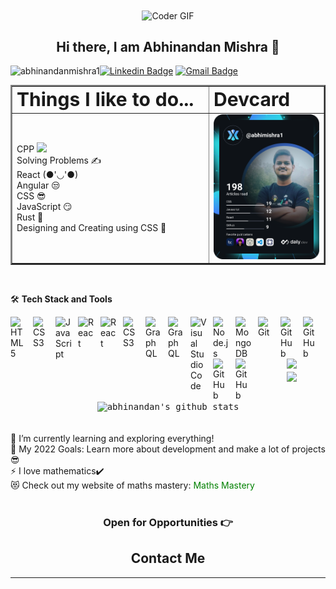<div align="center">
    <img 
    align="center"src="https://cdn.dribbble.com/users/2131993/screenshots/4948736/thoughtworks-gif_dribbble.gif" alt="Coder GIF" width="400" height="300">
</div>

<h2 style="text-align:center">Hi there, I am Abhinandan Mishra 👋</h2>
<p  > <img align="left" src="https://komarev.com/ghpvc/?username=abhinandanmishra1" alt="abhinandanmishra1" /> </p>

[![Linkedin Badge](https://img.shields.io/badge/-Abhinandan_Mishra-blue?style=flat-square&logo=Linkedin&logoColor=white&link=https://www.linkedin.com/in/abhinandanmishra1/)](https://www.linkedin.com/in/abhinandanmishra1/)
[![Gmail Badge](https://img.shields.io/badge/-abhinandanmishra360@gmail.com-c14438?style=flat-square&logo=Gmail&logoColor=white&link=mailto:abhinandanmishra360@gmail.com)](mailto:abhinandanmishra360@gmail.com)

<table border="2" align="center">
 <tr>
    <td><b style="font-size:30px">Things I like to do...</b></td>
    <td><b style="font-size:30px">Devcard</b></td>
 </tr>
 <tr>
    <td width="300">
    <div width="500" float="left">
<div>CPP <img src="https://media.giphy.com/media/WUlplcMpOCEmTGBtBW/giphy.gif" width="30"></div>
<div>Solving Problems ✍️</div>
<div>React (●'◡'●)</div>
<div>Angular 😒</div>
<div>CSS 😎</div>
<div>JavaScript 😏</div>
<div>Rust 😬</div>
<div>Designing and Creating using CSS 💙</div>
</div></td>
    <td><img width="300" float="right" src="https://github.com/abhinandanmishra1/abhinandanmishra1/blob/main/devcard.svg" width="400" alt="Chris Bongers's Dev Card"/></td>
 </tr>
</table>




</br>

🛠 **Tech Stack and Tools**

<div>

<img align="left" alt="HTML5" width="26px" src="https://cdn.jsdelivr.net/gh/devicons/devicon/icons/html5/html5-original.svg" style="padding-right:10px;" />

<img align="left" alt="CSS3" width="26px" src="https://cdn.jsdelivr.net/gh/devicons/devicon/icons/css3/css3-original.svg" style="padding-right:10px;" />

<img align="left" alt="JavaScript" width="26px" src="https://cdn.jsdelivr.net/gh/devicons/devicon/icons/javascript/javascript-original.svg" style="padding-right:10px;" />

<img align="left" alt="React" width="26px" src="https://cdn.jsdelivr.net/gh/devicons/devicon/icons/react/react-original.svg" style="padding-right:10px;" />

<img align="left" alt="React" width="26px" src="https://cdn.jsdelivr.net/gh/devicons/devicon/icons/bootstrap/bootstrap-original.svg" style="padding-right:10px;" />

<img align="left" alt="CSS3" width="26px" src="https://cdn.jsdelivr.net/gh/devicons/devicon/icons/angularjs/angularjs-original.svg" style="padding-right:10px;" />
<img align="left" alt="GraphQL" width="26px" src="https://cdn.jsdelivr.net/gh/devicons/devicon/icons/graphql/graphql-plain.svg" style="padding-right:10px;" />

<img align="left" alt="GraphQL" width="26px" src="https://cdn.jsdelivr.net/gh/devicons/devicon/icons/cplusplus/cplusplus-original.svg" style="padding-right:10px;" />
<img align="left" alt="Visual Studio Code" width="26px" src="https://cdn.jsdelivr.net/gh/devicons/devicon/icons/vscode/vscode-original.svg" style="padding-right:10px;" />
<img align="left" alt="Node.js" width="26px" src="https://cdn.jsdelivr.net/gh/devicons/devicon/icons/nodejs/nodejs-original.svg" style="padding-right:10px;" />

<img align="left" alt="MongoDB" width="26px" src="https://cdn.jsdelivr.net/gh/devicons/devicon/icons/mongodb/mongodb-original.svg" style="padding-right:10px;" />

<img align="left" alt="Git" width="26px" src="https://cdn.jsdelivr.net/gh/devicons/devicon/icons/git/git-original.svg" style="padding-right:10px;" />

<img align="left" alt="GitHub" width="26px" src="https://cdn.jsdelivr.net/gh/devicons/devicon/icons/github/github-original.svg" style="padding-right:10px;" />

<img align="left" alt="GitHub" width="26px" src="https://cdn.jsdelivr.net/gh/devicons/devicon/icons/karma/karma-original.svg" style="padding-right:10px;" />
<img align="left" alt="GitHub" width="26px" src="https://cdn.jsdelivr.net/gh/devicons/devicon/icons/materialui/materialui-original.svg" style="padding-right:10px;" />
<img align="left" alt="GitHub" width="26px" src="https://cdn.jsdelivr.net/gh/devicons/devicon/icons/typescript/typescript-original.svg" style="padding-right:10px;" />

</div>

<br/>
<br/>
<br/>
<div align="center">
<img src="https://github-readme-stats.vercel.app/api/top-langs/?username=abhinandanmishra1&exclude_repo=LeetCode-Practice,placement-preparation,DSA-Weekly-LeetCode-Practice" >
</div>

<div align="center">
<kbd>
<img align="center" width="400" src="http://github-readme-streak-stats.herokuapp.com?user=abhinandanmishra1&date_format=M%20j%5B%2C%20Y%5D&background=0D0106&border=DDD8D1&stroke=DDDDDD&ring=DD9E3F&fire=DD710C&currStreakNum=DD9F0A&sideNums=DD9F0A&currStreakLabel=DD710C&sideLabels=DD710C&dates=DDDDDD" />
</kbd>

<kbd>
<img align="center" width="400" height="auto" align="center" alt="abhinandan's github stats" 
    src="https://github-readme-stats.vercel.app/api?username=abhinandanmishra1&show_icons=true&theme=dark&count_private=true&include_all_commits=true" />
</kbd>
</div>

</br>
<br/>

<div>
    <div>🌱 I’m currently learning and exploring everything!</div>
<div>🥅 My 2022 Goals: Learn more about development and make a lot of projects😎</div>
<div>⚡ I love mathematics✔️</div>
<div>😻 Check out my website of maths mastery:
<a style="text-decoration:none;color:green" href="https://abhinandanmishra1.github.io/mathgame/"> Maths Mastery</a>
</div>
</div>
<br/>
<div align="center">
    <h3 align="center">Open for Opportunities 👉 <h2>Contact Me</h2></h3>
</div>

---

